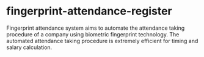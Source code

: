 # fingerprint-attendance-register
Fingerprint attendance system aims to automate the attendance taking procedure of a company using biometric fingerprint technology. The automated attendance taking procedure is extremely efficient for timing and salary calculation.
